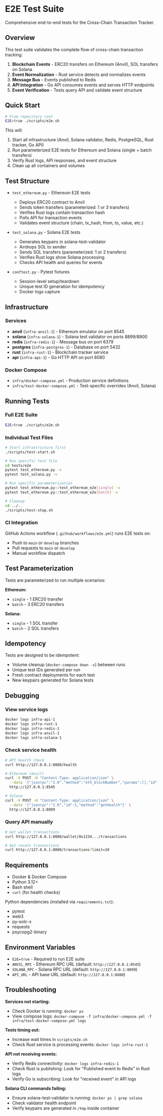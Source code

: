 # E2E Test Suite

Comprehensive end-to-end tests for the Cross-Chain Transaction Tracker.

## Overview

This test suite validates the complete flow of cross-chain transaction tracking:

1. **Blockchain Events** - ERC20 transfers on Ethereum (Anvil), SOL transfers on Solana
2. **Event Normalization** - Rust service detects and normalizes events
3. **Message Bus** - Events published to Redis
4. **API Integration** - Go API consumes events and serves HTTP endpoints
5. **Event Verification** - Tests query API and validate event structure

## Quick Start

```bash
# From repository root
E2E=true ./scripts/e2e.sh
```

This will:

1. Start all infrastructure (Anvil, Solana validator, Redis, PostgreSQL, Rust tracker, Go API)
2. Run parameterized E2E tests for Ethereum and Solana (single + batch transfers)
3. Verify Rust logs, API responses, and event structure
4. Clean up all containers and volumes

## Test Structure

- `test_ethereum.py` - Ethereum E2E tests

  - Deploys ERC20 contract to Anvil
  - Sends token transfers (parameterized: 1 or 3 transfers)
  - Verifies Rust logs contain transaction hash
  - Polls API for transaction events
  - Validates event structure (chain, tx_hash, from, to, value, etc.)

- `test_solana.py` - Solana E2E tests

  - Generates keypairs in solana-test-validator
  - Airdrops SOL to sender
  - Sends SOL transfers (parameterized: 1 or 2 transfers)
  - Verifies Rust logs show Solana processing
  - Checks API health and queries for events

- `conftest.py` - Pytest fixtures
  - Session-level setup/teardown
  - Unique test ID generation for idempotency
  - Docker logs capture

## Infrastructure

### Services

- **anvil** (`infra-anvil-1`) - Ethereum emulator on port 8545
- **solana** (`infra-solana-1`) - Solana test validator on ports 8899/8900
- **redis** (`infra-redis-1`) - Message bus on port 6379
- **postgres** (`infra-postgres-1`) - Database on port 5432
- **rust** (`infra-rust-1`) - Blockchain tracker service
- **api** (`infra-api-1`) - Go HTTP API on port 8080

### Docker Compose

- `infra/docker-compose.yml` - Production service definitions
- `infra/test-docker-compose.yml` - Test-specific overrides (Anvil, Solana)

## Running Tests

### Full E2E Suite

```bash
E2E=true ./scripts/e2e.sh
```

### Individual Test Files

```bash
# Start infrastructure first
./scripts/test-start.sh

# Run specific test file
cd tests/e2e
pytest test_ethereum.py -v
pytest test_solana.py -v

# Run specific parameterization
pytest test_ethereum.py::test_ethereum_e2e[single] -v
pytest test_ethereum.py::test_ethereum_e2e[batch] -v

# Cleanup
cd ../..
./scripts/test-stop.sh
```

### CI Integration

GitHub Actions workflow (`.github/workflows/e2e.yml`) runs E2E tests on:

- Push to `main` or `develop` branches
- Pull requests to `main` or `develop`
- Manual workflow dispatch

## Test Parameterization

Tests are parameterized to run multiple scenarios:

**Ethereum:**

- `single` - 1 ERC20 transfer
- `batch` - 3 ERC20 transfers

**Solana:**

- `single` - 1 SOL transfer
- `batch` - 2 SOL transfers

## Idempotency

Tests are designed to be idempotent:

- Volume cleanup (`docker-compose down -v`) between runs
- Unique test IDs generated per run
- Fresh contract deployments for each test
- New keypairs generated for Solana tests

## Debugging

### View service logs

```bash
docker logs infra-api-1
docker logs infra-rust-1
docker logs infra-redis-1
docker logs infra-anvil-1
docker logs infra-solana-1
```

### Check service health

```bash
# API health check
curl http://127.0.0.1:8080/health

# Ethereum (Anvil)
curl -X POST -H "Content-Type: application/json" \
  --data '{"jsonrpc":"2.0","method":"eth_blockNumber","params":[],"id":1}' \
  http://127.0.0.1:8545

# Solana
curl -X POST -H "Content-Type: application/json" \
  --data '{"jsonrpc":"2.0","id":1,"method":"getHealth"}' \
  http://127.0.0.1:8899
```

### Query API manually

```bash
# Get wallet transactions
curl http://127.0.0.1:8080/wallet/0x1234.../transactions

# Get recent transactions
curl http://127.0.0.1:8080/transactions?limit=10
```

## Requirements

- Docker & Docker Compose
- Python 3.12+
- Bash shell
- `curl` (for health checks)

Python dependencies (installed via `requirements.txt`):

- pytest
- web3
- py-solc-x
- requests
- psycopg2-binary

## Environment Variables

- `E2E=true` - Required to run E2E suite
- `ANVIL_RPC` - Ethereum RPC URL (default: `http://127.0.0.1:8545`)
- `SOLANA_RPC` - Solana RPC URL (default: `http://127.0.0.1:8899`)
- `API_URL` - API base URL (default: `http://127.0.0.1:8080`)

## Troubleshooting

**Services not starting:**

- Check Docker is running: `docker ps`
- View compose logs: `docker-compose -f infra/docker-compose.yml -f infra/test-docker-compose.yml logs`

**Tests timing out:**

- Increase wait times in `scripts/e2e.sh`
- Check Rust service is processing events: `docker logs infra-rust-1`

**API not receiving events:**

- Verify Redis connectivity: `docker logs infra-redis-1`
- Check Rust is publishing: Look for "Published event to Redis" in Rust logs
- Verify Go is subscribing: Look for "received event" in API logs

**Solana CLI commands failing:**

- Ensure solana-test-validator is running: `docker ps | grep solana`
- Check validator health endpoint
- Verify keypairs are generated in `/tmp` inside container
